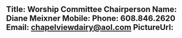 Title: Worship Committee Chairperson
Name: Diane Meixner 
Mobile: 
Phone: 608.846.2620 
Email: chapelviewdairy@aol.com
PictureUrl:
---